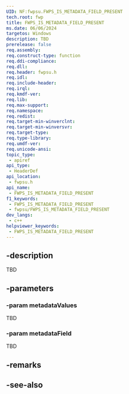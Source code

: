 ```yaml
---
UID: NF:fwpsu.FWPS_IS_METADATA_FIELD_PRESENT
tech.root: fwp
title: FWPS_IS_METADATA_FIELD_PRESENT
ms.date: 06/06/2024
targetos: Windows
description: TBD
prerelease: false
req.assembly: 
req.construct-type: function
req.ddi-compliance: 
req.dll: 
req.header: fwpsu.h
req.idl: 
req.include-header: 
req.irql: 
req.kmdf-ver: 
req.lib: 
req.max-support: 
req.namespace: 
req.redist: 
req.target-min-winverclnt: 
req.target-min-winversvr: 
req.target-type: 
req.type-library: 
req.umdf-ver: 
req.unicode-ansi: 
topic_type:
 - apiref
api_type:
 - HeaderDef
api_location:
 - fwpsu.h
api_name:
 - FWPS_IS_METADATA_FIELD_PRESENT
f1_keywords:
 - FWPS_IS_METADATA_FIELD_PRESENT
 - fwpsu/FWPS_IS_METADATA_FIELD_PRESENT
dev_langs:
 - c++
helpviewer_keywords:
 - FWPS_IS_METADATA_FIELD_PRESENT
---
```


## -description

TBD

## -parameters

### -param metadataValues

TBD

### -param metadataField

TBD

## -remarks

## -see-also
